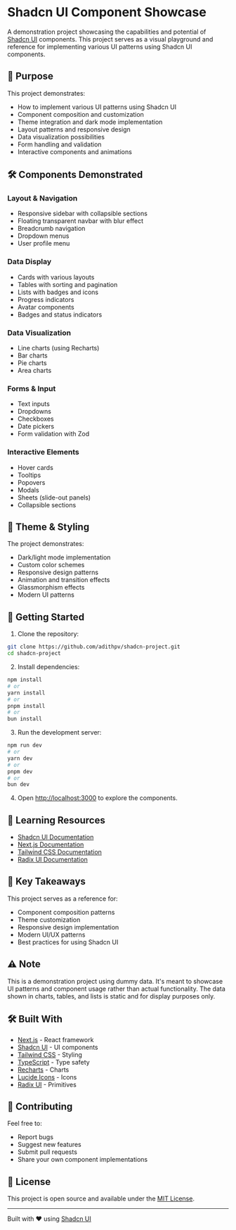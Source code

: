 # Shadcn UI Component Showcase

A demonstration project showcasing the capabilities and potential of [Shadcn UI](https://ui.shadcn.com/) components. This project serves as a visual playground and reference for implementing various UI patterns using Shadcn UI components.

## 🎯 Purpose

This project demonstrates:

- How to implement various UI patterns using Shadcn UI
- Component composition and customization
- Theme integration and dark mode implementation
- Layout patterns and responsive design
- Data visualization possibilities
- Form handling and validation
- Interactive components and animations

## 🛠️ Components Demonstrated

### Layout & Navigation

- Responsive sidebar with collapsible sections
- Floating transparent navbar with blur effect
- Breadcrumb navigation
- Dropdown menus
- User profile menu

### Data Display

- Cards with various layouts
- Tables with sorting and pagination
- Lists with badges and icons
- Progress indicators
- Avatar components
- Badges and status indicators

### Data Visualization

- Line charts (using Recharts)
- Bar charts
- Pie charts
- Area charts

### Forms & Input

- Text inputs
- Dropdowns
- Checkboxes
- Date pickers
- Form validation with Zod

### Interactive Elements

- Hover cards
- Tooltips
- Popovers
- Modals
- Sheets (slide-out panels)
- Collapsible sections

## 🎨 Theme & Styling

The project demonstrates:

- Dark/light mode implementation
- Custom color schemes
- Responsive design patterns
- Animation and transition effects
- Glassmorphism effects
- Modern UI patterns

## 🚀 Getting Started

1. Clone the repository:

```bash
git clone https://github.com/adithpv/shadcn-project.git
cd shadcn-project
```

2. Install dependencies:

```bash
npm install
# or
yarn install
# or
pnpm install
# or
bun install
```

3. Run the development server:

```bash
npm run dev
# or
yarn dev
# or
pnpm dev
# or
bun dev
```

4. Open [http://localhost:3000](http://localhost:3000) to explore the components.

## 🎯 Learning Resources

- [Shadcn UI Documentation](https://ui.shadcn.com/docs)
- [Next.js Documentation](https://nextjs.org/docs)
- [Tailwind CSS Documentation](https://tailwindcss.com/docs)
- [Radix UI Documentation](https://www.radix-ui.com/docs)

## 🎯 Key Takeaways

This project serves as a reference for:

- Component composition patterns
- Theme customization
- Responsive design implementation
- Modern UI/UX patterns
- Best practices for using Shadcn UI

## ⚠️ Note

This is a demonstration project using dummy data. It's meant to showcase UI patterns and component usage rather than actual functionality. The data shown in charts, tables, and lists is static and for display purposes only.

## 🛠️ Built With

- [Next.js](https://nextjs.org/) - React framework
- [Shadcn UI](https://ui.shadcn.com/) - UI components
- [Tailwind CSS](https://tailwindcss.com/) - Styling
- [TypeScript](https://www.typescriptlang.org/) - Type safety
- [Recharts](https://recharts.org/) - Charts
- [Lucide Icons](https://lucide.dev/) - Icons
- [Radix UI](https://www.radix-ui.com/) - Primitives

## 🤝 Contributing

Feel free to:

- Report bugs
- Suggest new features
- Submit pull requests
- Share your own component implementations

## 📝 License

This project is open source and available under the [MIT License](LICENSE).

---

Built with ❤️ using [Shadcn UI](https://ui.shadcn.com/)
